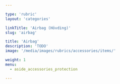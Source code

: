 ```yaml
---

type: 'rubric'
layout: 'categories'

linkTitle: 'Airbag (Hövding)'
slug: 'airbag'

title: 'Airbag'
description: 'TODO'
image: '/media/images/rubrics/accessories/items/'

weight: 1
menu:
  - aside_accessories_protection

---
```

